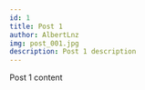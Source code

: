 ```yaml
---
id: 1
title: Post 1
author: AlbertLnz
img: post_001.jpg
description: Post 1 description
---
```


Post 1 content
